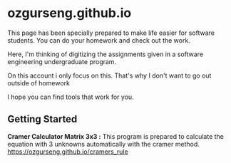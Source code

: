 # ozgurseng.github.io

This page has been specially prepared to make life easier for software students.
You can do your homework and check out the work.

Here, I'm thinking of digitizing the assignments given in a software engineering undergraduate program.

On this account i only focus on this. That's why I don't want to go out outside of homework

I hope you can find tools that work for you.



## Getting Started <a name = "getting_started"></a>

**Cramer Calculator Matrix 3x3 :** This program is prepared to calculate the equation with 3 unknowns automatically with the cramer method.
 https://ozgurseng.github.io/cramers_rule
